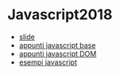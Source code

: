 # Javascript2018

* [slide](http://www.bogliaccino.it/teaching/lab/CorsoJavascript)
* [appunti javascript base](appunti/CorsoJs.0.md)
* [appunti javascript DOM](appunti/CorsoJs.1.md)
* [esempi javascript](esempi)







